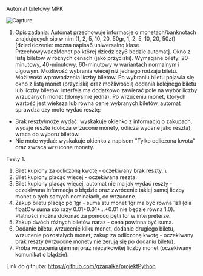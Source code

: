 Automat biletowy MPK 

![Capture](https://user-images.githubusercontent.com/71458539/120379977-d4b60300-c320-11eb-853b-ab6a05d2b7bd.PNG)

1. Opis zadania:
Automat przechowuje informacje o monetach/banknotach znajdujqcych sip w nim (1, 2, 5, 10, 20, 50gr, 1, 2, 5, 10, 20, 50zt) [dziedziczenie: mozna napisa6 uniwersalnq klase PrzechowywaczMonet po kt6rej dziedziczy6 bedzie automat]. Okno z listą biletów w różnych cenach (jako przyciski). 
Wymagane bilety: 20-minutowy, 40-minutowy, 60-minutowy w wariantach normalnym i ulgowym. 
Możliwość wybrania wiecej niż jednego rodzaju biletu. Możliwość wprowadzenia liczby biletow. Po wybraniu biletu pojawia się okno z listą monet (przyciski) oraz możliwością dodania kolejnego biletu lub liczby biletów. lnterfejs ma dodatkowo zawierać pole na wybór liczby wrzucanych monet (domyślnie jedna). Po wrzuceniu monet, których wartość jest wieksza lub równa cenie wybranych biletów, automat sprawdza czy mote wydać resztę:
- Brak reszty/może wydać: wyskakuje okienko z informacjq o zakupach, wydaje reszte (dolicza wrzucone monety, odlicza wydane jako reszta), wraca do wyboru biletów.
- Nie mote wydać: wyskakuje okienko z napisem "Tylko odliczona kwota" oraz zwraca wrzucone monety. 


Testy 1. 
1. Bilet kupiony za odliczoną kwotę - oczekiwany brak reszty. \
2. Bilet kupiony płacąc więcej - oczekiwana reszta. 
3. Bilet kupiony placąc więcej, automat nie ma jak wydać reszty - oczekiwana informacja o błędzie oraz zwrócenie takiej samej liczby monet o tych samych nominałach, co wrzucone.
4. Zakup biletu placąc po 1gr - suma stu monet 1gr ma być rowna 1z1 (dla floatOw suma sto razy 0.01+0.01+...+0.01 nie będzie równa 1.0). Platności można dokonać za pomocq pętli for w interpreterze. 
5. Zakup dwóch różnych biletów naraz - cena powinna być suma. 
6. Dodanie biletu, wrzucenie kilku monet, dodanie drugiego biletu, wrzucenie pozostalych monet, zakup za odliczoną kwotę - oczekiwany brak reszty (wrzucone monety nie zerują się po dodaniu biletu). 
7. Próba wrzucenia ujemnej oraz niecałkowitej liczby monet (oczekiwany komunikat o błądzie). 

Link do githuba:
https://github.com/gzapalka/projektPython
